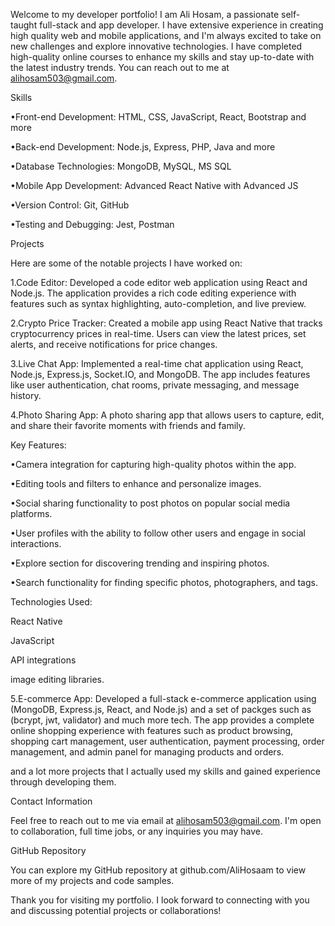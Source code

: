 Welcome to my developer portfolio! I am Ali Hosam, a passionate self-taught full-stack and app developer. I have extensive experience in creating high quality web and mobile applications, and I'm always excited to take on new challenges and explore innovative technologies. I have completed high-quality online courses to enhance my skills and stay up-to-date with the latest industry trends. You can reach out to me at alihosam503@gmail.com.

Skills

•Front-end Development: HTML, CSS, JavaScript, React, Bootstrap and more

•Back-end Development: Node.js, Express, PHP, Java and more

•Database Technologies: MongoDB, MySQL, MS SQL

•Mobile App Development: Advanced React Native with Advanced JS

•Version Control: Git, GitHub

•Testing and Debugging: Jest, Postman



Projects


Here are some of the notable projects I have worked on:


1.Code Editor: Developed a code editor web application using React and Node.js. The application provides a rich code editing experience with features such as syntax highlighting, auto-completion, and live preview.

2.Crypto Price Tracker: Created a mobile app using React Native that tracks cryptocurrency prices in real-time. Users can view the latest prices, set alerts, and receive notifications for price changes.

3.Live Chat App: Implemented a real-time chat application using React, Node.js, Express.js, Socket.IO, and MongoDB. The app includes features like user authentication, chat rooms, private messaging, and message history.

4.Photo Sharing App: A photo sharing app that allows users to capture, edit, and share their favorite moments with friends and family.

Key Features:

•Camera integration for capturing high-quality photos within the app.

•Editing tools and filters to enhance and personalize images.

•Social sharing functionality to post photos on popular social media platforms.

•User profiles with the ability to follow other users and engage in social interactions.

•Explore section for discovering trending and inspiring photos.

•Search functionality for finding specific photos, photographers, and tags.

Technologies Used:

React Native

JavaScript

API integrations

image editing libraries.

5.E-commerce App: Developed a full-stack e-commerce application using (MongoDB, Express.js, React, and Node.js) and a set of packges such as (bcrypt, jwt, validator) and much more tech. The app provides a complete online shopping experience with features such as product browsing, shopping cart management, user authentication, payment processing, order management, and admin panel for managing products and orders.

and a lot more projects that I actually used my skills and gained experience through developing them.

Contact Information


Feel free to reach out to me via email at alihosam503@gmail.com. I'm open to collaboration, full time jobs, or any inquiries you may have.

GitHub Repository

You can explore my GitHub repository at github.com/AliHosaam to view more of my projects and code samples.

Thank you for visiting my portfolio. I look forward to connecting with you and discussing potential projects or collaborations!
